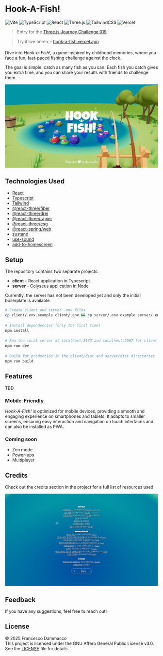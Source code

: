 # Hook-A-Fish!

![Vite](https://img.shields.io/badge/Vite-B73BFE?style=for-the-badge&logo=vite&logoColor=FFD62E)
![TypeScript](https://img.shields.io/badge/typescript-%23007ACC.svg?style=for-the-badge&logo=typescript&logoColor=white)
![React](https://img.shields.io/badge/react-%2320232a.svg?style=for-the-badge&logo=react&logoColor=%2361DAFB)
![Three.js	](https://img.shields.io/badge/ThreeJs-black?style=for-the-badge&logo=three.js&logoColor=white)
![TailwindCSS](https://img.shields.io/badge/Tailwind_CSS-38B2AC?style=for-the-badge&logo=tailwind-css&logoColor=white)
![Vercel](https://img.shields.io/badge/vercel-%23000000.svg?style=for-the-badge&logo=vercel&logoColor=white)

> Entry for the [Three.js Journey Challenge 019](https://threejs-journey.com/challenges/019-aquarium)

> Try it live here 👉 [hook-a-fish.vercel.app](https://hook-a-fish.vercel.app)

Dive into _Hook-a-Fish!_, a game inspired by childhood memories, where you face a fun, fast-paced fishing challenge against the clock.

The goal is simple: catch as many fish as you can. Each fish you catch gives you extra time, and you can share your results with friends to challenge them.

<img src="./client/public/cover.png" alt="Cover"  >

## Technologies Used

- [React](https://react.dev/)
- [Typescript](https://www.typescriptlang.org/)
- [Tailwind](https://tailwindcss.com/)
- [@react-three/fiber](https://r3f.docs.pmnd.rs/getting-started/introduction)
- [@react-three/drei](https://drei.docs.pmnd.rs/getting-started/introduction)
- [@react-three/rapier](https://github.com/pmndrs/react-three-rapier)
- [@react-three/csg](https://github.com/pmndrs/react-three-csg)
- [@react-spring/web](https://www.react-spring.dev/)
- [zustand](https://zustand.docs.pmnd.rs/getting-started/introduction)
- [use-sound](https://github.com/joshwcomeau/use-sound?tab=readme-ov-file)
- [add-to-homescreen](https://github.com/philfung/add-to-homescreen)

## Setup

The repository contains two separate projects:

- **client** - React application in Typescript
- **server** - Colyseus application in Node

Currently, the server has not been developed yet and only the initial boilerplate is available.

```bash
# Create client and server .env files
cp client/.env.example client/.env && cp server/.env.example server/.env

# Install dependencies (only the first time)
npm install

# Run the local server at localhost:5173 and localhost:2567 for client and server respectively
npm run dev

# Build for production in the client/dist and server/dist directories
npm run build
```

## Features

TBD

### Mobile-Friendly

_Hook-A-Fish!_ is optimized for mobile devices, providing a smooth and engaging experience on smartphones and tablets. It adapts to smaller screens, ensuring easy interaction and navigation on touch interfaces and can also be installed as PWA.

### Coming soon

- Zen mode
- Power-ups
- Multiplayer

## Credits

Check out the credits section in the project for a full list of resources used

<img src="./screens/credits.png" alt="Credits"  >

## Feedback

If you have any suggestions, feel free to reach out!

## License

© 2025 Francesco Dammacco  
This project is licensed under the GNU Affero General Public License v3.0.  
See the [LICENSE](./LICENSE) file for details.
